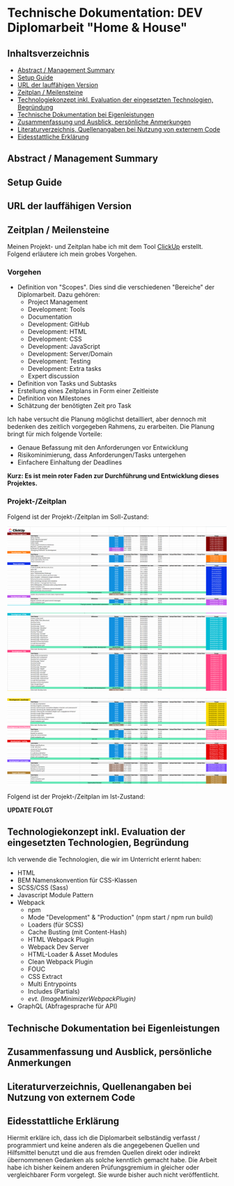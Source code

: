 # Technische Dokumentation: DEV Diplomarbeit "Home & House"

## Inhaltsverzeichnis
- [Abstract / Management Summary](#abstract--management-summary)
- [Setup Guide](#setup-guide)
- [URL der lauffähigen Version](#url-der-lauffähigen-version)
- [Zeitplan / Meilensteine](#zeitplan--meilensteine)
- [Technologiekonzept inkl. Evaluation der eingesetzten Technologien, Begründung](#technologiekonzept-inkl-evaluation-der-eingesetzten-technologien-begründung)
- [Technische Dokumentation bei Eigenleistungen](#technische-dokumentation-bei-eigenleistungen)
- [Zusammenfassung und Ausblick, persönliche Anmerkungen](#zusammenfassung-und-ausblick-persönliche-anmerkungen)
- [Literaturverzeichnis, Quellenangaben bei Nutzung von externem Code](#literaturverzeichnis-quellenangaben-bei-nutzung-von-externem-code)
- [Eidesstattliche Erklärung ](#eidesstattliche-erklärung)


## Abstract / Management Summary

## Setup Guide

## URL der lauffähigen Version

## Zeitplan / Meilensteine
Meinen Projekt- und Zeitplan habe ich mit dem Tool [ClickUp](https://clickup.com/) erstellt. Folgend erläutere ich mein grobes Vorgehen.

### Vorgehen
- Definition von "Scopes". Dies sind die verschiedenen "Bereiche" der Diplomarbeit. Dazu gehören:
    - Project Management
    - Development: Tools
    - Documentation
    - Development: GitHub
    - Development: HTML
    - Development: CSS
    - Development: JavaScript
    - Development: Server/Domain
    - Development: Testing
    - Development: Extra tasks
    - Expert discussion
- Definition von Tasks und Subtasks
- Erstellung eines Zeitplans in Form einer Zeitleiste
- Definition von Milestones
- Schätzung der benötigten Zeit pro Task

Ich habe versucht die Planung möglichst detailliert, aber dennoch mit bedenken des zeitlich vorgegeben Rahmens, zu erarbeiten. Die Planung bringt für mich folgende Vorteile:
- Genaue Befassung mit den Anforderungen vor Entwicklung
- Risikominimierung, dass Anforderungen/Tasks untergehen
- Einfachere Einhaltung der Deadlines

**Kurz: Es ist mein roter Faden zur Durchführung und Entwicklung dieses Projektes.**

### Projekt-/Zeitplan
Folgend ist der Projekt-/Zeitplan im Soll-Zustand:

![Zeitplan-1](src/assets/images//documentation/timetable-1.png)

![Zeitplan-2](src/assets/images//documentation/timetable-2.png)

![Zeitplan-2](src/assets/images//documentation/timetable-3.png)

Folgend ist der Projekt-/Zeitplan im Ist-Zustand:

**UPDATE FOLGT**

## Technologiekonzept inkl. Evaluation der eingesetzten Technologien, Begründung
Ich verwende die Technologien, die wir im Unterricht erlernt haben:
- HTML
- BEM Namenskonvention für CSS-Klassen
- SCSS/CSS (Sass)
- Javascript Module Pattern
- Webpack
    - npm
    - Mode "Development" & "Production" (npm start / npm run build)
    - Loaders (für SCSS)
    - Cache Busting (mit Content-Hash)
    - HTML Webpack Plugin
    - Webpack Dev Server
    - HTML-Loader & Asset Modules
    - Clean Webpack Plugin
    - FOUC
    - CSS Extract
    - Multi Entrypoints
    - Includes (Partials)
    - *evt. (ImageMinimizerWebpackPlugin)*
- GraphQL (Abfragesprache für API)




## Technische Dokumentation bei Eigenleistungen

## Zusammenfassung und Ausblick, persönliche Anmerkungen

## Literaturverzeichnis, Quellenangaben bei Nutzung von externem Code

## Eidesstattliche Erklärung 
Hiermit erkläre ich, dass ich die Diplomarbeit selbständig verfasst / programmiert und keine anderen als die angegebenen Quellen und Hilfsmittel benutzt und die aus fremden Quellen direkt oder indirekt übernommenen Gedanken als solche kenntlich gemacht habe. Die Arbeit habe ich bisher keinem anderen Prüfungsgremium in gleicher oder vergleichbarer Form vorgelegt. Sie wurde bisher auch nicht veröffentlicht.